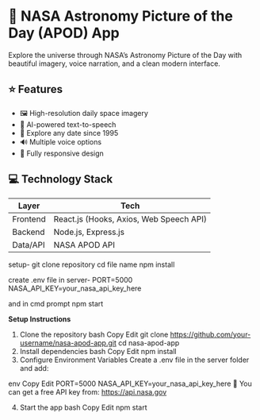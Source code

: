 # 🌌 NASA Astronomy Picture of the Day (APOD) App

Explore the universe through NASA’s Astronomy Picture of the Day with beautiful imagery, voice narration, and a clean modern interface.

## ⭐ Features

- 🖼️ High-resolution daily space imagery
- 🤖 AI-powered text-to-speech
- 📅 Explore any date since 1995
- 🔊 Multiple voice options
- 📱 Fully responsive design

## 💻 Technology Stack

| Layer     | Tech                              |
|-----------|-----------------------------------|
| Frontend  | React.js (Hooks, Axios, Web Speech API) |
| Backend   | Node.js, Express.js               |
| Data/API  | NASA APOD API                     |


setup-
git clone repository
cd file name
npm install

create .env file in server-
PORT=5000
NASA_API_KEY=your_nasa_api_key_here

and in cmd prompt
npm start

 **Setup Instructions**
1. Clone the repository
bash
Copy
Edit
git clone https://github.com/your-username/nasa-apod-app.git
cd nasa-apod-app
2. Install dependencies
bash
Copy
Edit
npm install
3. Configure Environment Variables
Create a .env file in the server folder and add:

env
Copy
Edit
PORT=5000
NASA_API_KEY=your_nasa_api_key_here
🔑 You can get a free API key from: https://api.nasa.gov

4. Start the app
bash
Copy
Edit
npm start


